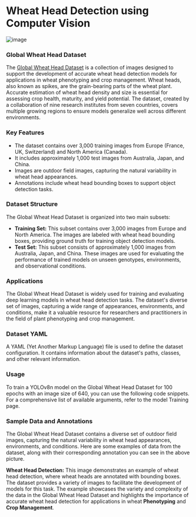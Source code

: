 # Wheat Head Detection using Computer Vision
![image](https://github.com/zain-ramzan/Wheat-Head-Detection-using-Computer-Vision/assets/64620737/fddc14de-be72-40fc-b18d-919a7538dd49)
### Global Wheat Head Dataset
The [Global Wheat Head Dataset](https://www.global-wheat.com/) is a collection of images designed to support the development of accurate wheat head detection models for 
applications in wheat phenotyping and crop management. Wheat heads, also known as spikes, are the grain-bearing parts of the wheat plant. 
Accurate estimation of wheat head density and size is essential for assessing crop health, maturity, and yield potential. The dataset, 
created by a collaboration of nine research institutes from seven countries, covers multiple growing regions to ensure models generalize well across different environments.

### Key Features
* The dataset contains over 3,000 training images from Europe (France, UK, Switzerland) and North America (Canada).
* It includes approximately 1,000 test images from Australia, Japan, and China.
* Images are outdoor field images, capturing the natural variability in wheat head appearances.
* Annotations include wheat head bounding boxes to support object detection tasks.
### Dataset Structure
The Global Wheat Head Dataset is organized into two main subsets:
* **Training Set:** This subset contains over 3,000 images from Europe and North America. The images are labeled with wheat head bounding boxes, 
providing ground truth for training object detection models.
* **Test Set:** This subset consists of approximately 1,000 images from Australia, Japan, and China. These images are used for evaluating the performance 
of trained models on unseen genotypes, environments, and observational conditions.
### Applications
The Global Wheat Head Dataset is widely used for training and evaluating deep learning models in wheat head detection tasks. The dataset's diverse 
set of images, capturing a wide range of appearances, environments, and conditions, make it a valuable resource for researchers and practitioners 
in the field of plant phenotyping and crop management.

### Dataset YAML
A YAML (Yet Another Markup Language) file is used to define the dataset configuration. It contains information about the dataset's paths, classes, 
and other relevant information.
### Usage
To train a YOLOv8n model on the Global Wheat Head Dataset for 100 epochs with an image size of 640, you can use the following code snippets. 
For a comprehensive list of available arguments, refer to the model Training page.
### Sample Data and Annotations
The Global Wheat Head Dataset contains a diverse set of outdoor field images, capturing the natural variability in wheat head appearances, 
environments, and conditions. Here are some examples of data from the dataset, along with their corresponding annotation you can see in the above picture.

**Wheat Head Detection:** This image demonstrates an example of wheat head detection, where wheat heads are annotated with bounding boxes. The dataset provides 
a variety of images to facilitate the development of models for this task.
The example showcases the variety and complexity of the data in the Global Wheat Head Dataset and highlights the importance of accurate wheat head detection for applications in wheat **Phenotyping** and **Crop Management**.
